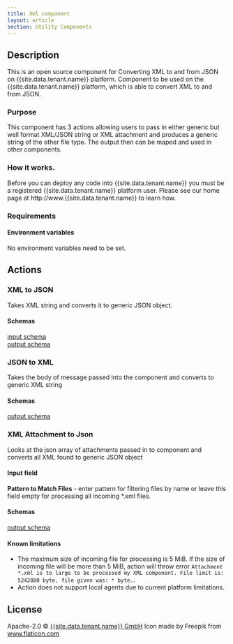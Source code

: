 ```yaml
---
title: Xml component
layout: article
section: Utility Components
---
```




## Description
This is an open source component for Converting XML to and from JSON on {{site.data.tenant.name}} platform.
Component to be used on the {{site.data.tenant.name}} platform, which is able to convert XML to and from JSON.
### Purpose
This component has 3 actions allowing users to pass in either generic but well format XML/JSON string or XML attachment and produces a generic string of the other file type. The output then can be maped and used in other components.

### How it works.
Before you can deploy any code into {{site.data.tenant.name}} you must be a registered {{site.data.tenant.name}} platform user. Please see our home page at http://www.{{site.data.tenant.name}} to learn how.

### Requirements
#### Environment variables
No environment variables need to be set.

## Actions

### XML to JSON
Takes XML string and converts it to generic JSON object.

#### Schemas
[input schema](lib/schemas/xmlToJson.in.json) \
[output schema](lib/schemas/xmlToJson.out.json)

### JSON to XML
Takes the body of message passed into the component and converts to generic XML string

#### Schemas
[output schema](lib/schemas/jsonToXml.out.json)

### XML Attachment to Json
Looks at the json array of attachments passed in to component and converts all XML found to generic JSON object

#### Input field
**Pattern to Match Files** - enter pattern for filtering files by name or leave this field empty for processing all incoming *.xml files.

#### Schemas
[output schema](lib/schemas/xmlToJson.out.json)

#### Known limitations
 - The maximum size of incoming file for processing is 5 MiB. If the size of incoming file will be more than 5 MiB, action will throw error `Attachment *.xml is to large to be processed my XML component. File limit is: 5242880 byte, file given was: * byte.`.
 - Action does not support local agents due to current platform limitations.

## License

Apache-2.0 © [{{site.data.tenant.name}} GmbH](https://{{site.data.tenant.name}})
Icon made by Freepik from www.flaticon.com
